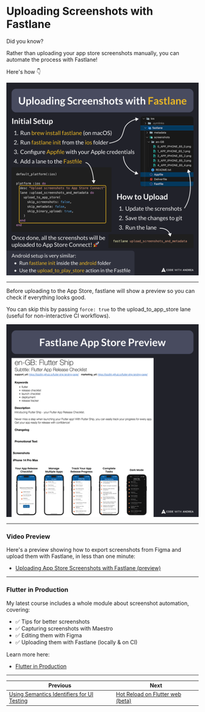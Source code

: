 # Uploading Screenshots with Fastlane

Did you know?

Rather than uploading your app store screenshots manually, you can automate the process with Fastlane!

Here's how 👇

![](238.png)

<!--
Initial Setup:

1. Run `brew install fastlane` (on macOS)
2. Run `fastlane init` from the ios folder
3. Configure `Appfile` with your Apple credentials
4. Add a lane to the `Fastfile`

default_platform(:ios)

platform :ios do
  desc "Upload screenshots to App Store Connect"
  lane :upload_screenshots_and_metadata do
    upload_to_app_store(
      skip_screenshots: false,
      skip_metadata: false,
      skip_binary_upload: true,
    )
  end
end

How to Upload:

1. Update the screenshots
2. Save the changes to git
3. Run the lane

fastlane upload_screenshots_and_metadata

Once done, all the screenshots will be uploaded to App Store Connect! 🚀

Android setup is very similar:

- Run fastlane init inside the android folder
- Use the upload_to_play_store action in the Fastfile
-->

---

Before uploading to the App Store, fastlane will show a preview so you can check if everything looks good.

You can skip this by passing `force: true` to the upload_to_app_store lane (useful for non-interactive CI workflows).

![](238.2.png)

<!-- Fastlane App Store preview showing the metadata and screenshots -->

---

### Video Preview

Here's a preview showing how to export screenshots from Figma and upload them with Fastlane, in less than one minute:

- [Uploading App Store Screenshots with Fastlane (preview)](https://youtu.be/NpWp33_uakg)

---

### Flutter in Production

My latest course includes a whole module about screenshot automation, covering:

- ✅ Tips for better screenshots
- ✅ Capturing screenshots with Maestro
- ✅ Editing them with Figma
- ✅ Uploading them with Fastlane (locally & on CI)

Learn more here:

- [Flutter in Production](https://codewithandrea.com/courses/flutter-in-production/)

---

| Previous | Next |
| -------- | ---- |
| [Using Semantics Identifiers for UI Testing](../0237-semantics-identifiers/index.md) | [Hot Reload on Flutter web (beta)](../0239-hot-reload-flutter-web/index.md) |


<!-- TWITTER|https://x.com/biz84/status/1902295020217974868 -->
<!-- LINKEDIN|https://www.linkedin.com/posts/andreabizzotto_did-you-know-rather-than-uploading-your-activity-7308061624051904515-ya3- -->
<!-- BLUESKY|https://bsky.app/profile/codewithandrea.com/post/3lkpvkj4t6t2y -->